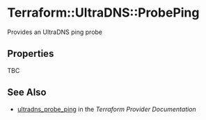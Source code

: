 # Terraform::UltraDNS::ProbePing

Provides an UltraDNS ping probe

## Properties

TBC

## See Also

* [ultradns_probe_ping](https://www.terraform.io/docs/providers/ultradns/r/probe_ping.html) in the _Terraform Provider Documentation_